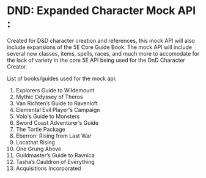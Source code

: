 # DND: Expanded Character Mock API :

Created for D&D character creation and references, this mock API will also include expansions of the 5E Core Guide Book. The mock API will include several new classes, items, spells, races, and much more to accomodate for the lack of variety in the core 5E API being used for the DnD Character Creator.

List of books/guides used for the mock api:

1. Explorers Guide to Wildemount 		
2. Mythic Odyssey of Theros
3. Van Richten’s Guide to Ravenloft		
4. Elemental Evil Player's Campaign
5. Volo's Guide to Monsters	
6. Sword Coast Adventurer’s Guide		
7. The Tortle Package				
8. Eberron: Rising from Last War		
9. Locathat Rising			
10. One Grung Above
11. Guildmaster’s Guide to Ravnica
12. Tasha’s Cauldron of Everything
13. Acquisitions Incorporated			
 
		

	



		
		



